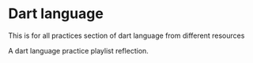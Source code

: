 # Dart language

This is for all practices section of dart language from different resources

A dart language practice playlist reflection. 
